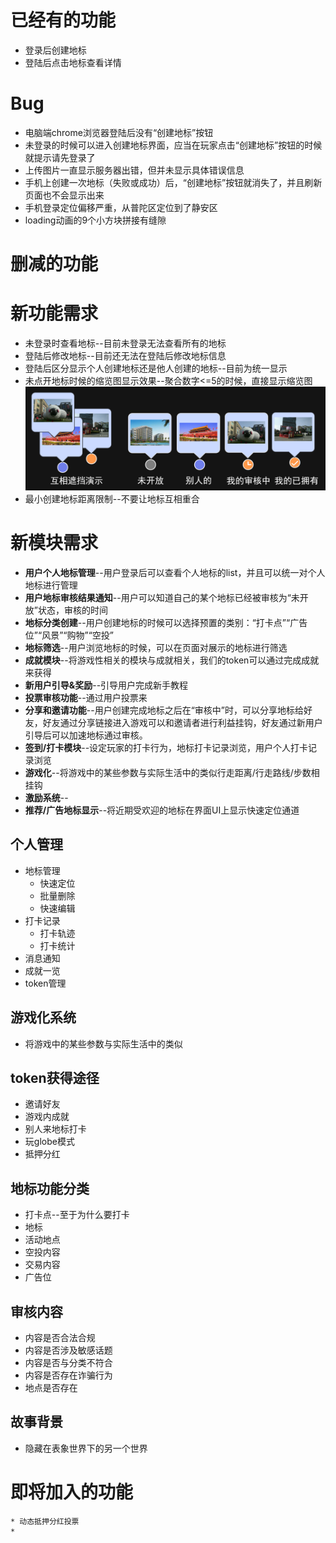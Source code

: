 # 已经有的功能
* 登录后创建地标
* 登陆后点击地标查看详情
# Bug
* 电脑端chrome浏览器登陆后没有“创建地标”按钮
* 未登录的时候可以进入创建地标界面，应当在玩家点击“创建地标”按钮的时候就提示请先登录了
* 上传图片一直显示服务器出错，但并未显示具体错误信息
* 手机上创建一次地标（失败或成功）后，“创建地标”按钮就消失了，并且刷新页面也不会显示出来
* 手机登录定位偏移严重，从普陀区定位到了静安区
* loading动画的9个小方块拼接有缝隙
# 删减的功能

# 新功能需求
* 未登录时查看地标--目前未登录无法查看所有的地标
* 登陆后修改地标--目前还无法在登陆后修改地标信息
* 登陆后区分显示个人创建地标还是他人创建的地标--目前为统一显示
* 未点开地标时候的缩览图显示效果--聚合数字<=5的时候，直接显示缩览图
  ![标记点类型](../image/地标签到打卡/point.png)
* 最小创建地标距离限制--不要让地标互相重合
# 新模块需求
* **用户个人地标管理**--用户登录后可以查看个人地标的list，并且可以统一对个人地标进行管理
* **用户地标审核结果通知**--用户可以知道自己的某个地标已经被审核为“未开放”状态，审核的时间
* **地标分类创建**--用户创建地标的时候可以选择预置的类别：“打卡点”“广告位”“风景”“购物”“空投”
* **地标筛选**--用户浏览地标的时候，可以在页面对展示的地标进行筛选
* **成就模块**--将游戏性相关的模块与成就相关，我们的token可以通过完成成就来获得
* **新用户引导&奖励**--引导用户完成新手教程
* **投票审核功能**--通过用户投票来
* **分享和邀请功能**--用户创建完成地标之后在“审核中”时，可以分享地标给好友，好友通过分享链接进入游戏可以和邀请者进行利益挂钩，好友通过新用户引导后可以加速地标通过审核。
* **签到/打卡模块**--设定玩家的打卡行为，地标打卡记录浏览，用户个人打卡记录浏览
* **游戏化**--将游戏中的某些参数与实际生活中的类似行走距离/行走路线/步数相挂钩
* **激励系统**--
* **推荐/广告地标显示**--将近期受欢迎的地标在界面UI上显示快速定位通道

## 个人管理
* 地标管理
    * 快速定位
    * 批量删除
    * 快速编辑
* 打卡记录
    * 打卡轨迹
    * 打卡统计
* 消息通知
* 成就一览
* token管理

## 游戏化系统
* 将游戏中的某些参数与实际生活中的类似
## token获得途径
* 邀请好友
* 游戏内成就
* 别人来地标打卡
* 玩globe模式
* 抵押分红

## 地标功能分类
* 打卡点--至于为什么要打卡
* 地标
* 活动地点
* 空投内容
* 交易内容
* 广告位

## 审核内容
* 内容是否合法合规
* 内容是否涉及敏感话题
* 内容是否与分类不符合
* 内容是否存在诈骗行为
* 地点是否存在

## 故事背景
* 隐藏在表象世界下的另一个世界
# 即将加入的功能
    * 动态抵押分红投票
    * 